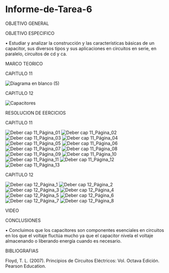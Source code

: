 # Informe-de-Tarea-6

OBJETIVO GENERAL 

OBJETIVO ESPECIFICO

•	Estudiar y analizar la construcción y las características básicas de un capacitor, sus diversos tipos y sus aplicaciones en circuitos en serie, en paralelo, circuitos de cd y ca.

MARCO TEORICO

CAPITULO 11

![Diagrama en blanco (5)](https://user-images.githubusercontent.com/93899658/149952773-d3cbc223-77c7-4712-bc05-db3c6db74aa3.png)


CAPITULO 12

![Capacitores](https://user-images.githubusercontent.com/93209004/149937093-bde51ce9-ed89-4140-b0b3-2bbf5b374312.png)

RESOLUCION DE EERCICIOS 

CAPITULO 11

![Deber cap 11_Página_01](https://user-images.githubusercontent.com/93209004/149936843-cdfb4f9e-5c61-407f-bd39-afd00241fce4.jpg)
![Deber cap 11_Página_02](https://user-images.githubusercontent.com/93209004/149936846-f480202b-e7ab-44c7-8d21-951902c48836.jpg)
![Deber cap 11_Página_03](https://user-images.githubusercontent.com/93209004/149936849-a44de0ba-6bd6-4244-b7e0-da66025849e0.jpg)
![Deber cap 11_Página_04](https://user-images.githubusercontent.com/93209004/149936851-a3ecaa0b-84d0-4b2d-a711-11203f561980.jpg)
![Deber cap 11_Página_05](https://user-images.githubusercontent.com/93209004/149936852-fb842712-61dc-45b8-a5a3-e106e320e4ac.jpg)
![Deber cap 11_Página_06](https://user-images.githubusercontent.com/93209004/149936854-8b385081-5d6c-4129-8890-9c5442cc9f2e.jpg)
![Deber cap 11_Página_07](https://user-images.githubusercontent.com/93209004/149936855-dd077db0-8c32-4de3-b0b6-af11f02e9948.jpg)
![Deber cap 11_Página_08](https://user-images.githubusercontent.com/93209004/149936859-a472212b-1fe1-47f8-8183-cb6ac465e8db.jpg)
![Deber cap 11_Página_09](https://user-images.githubusercontent.com/93209004/149936861-fd8e85b1-4e80-40b3-b30a-28de3a613355.jpg)
![Deber cap 11_Página_10](https://user-images.githubusercontent.com/93209004/149936863-28b28ef7-e87a-489a-b8fc-3a5b1fdf8573.jpg)
![Deber cap 11_Página_11](https://user-images.githubusercontent.com/93209004/149936866-60b47d9f-6c9b-45bd-9dbc-b6048644ec39.jpg)
![Deber cap 11_Página_12](https://user-images.githubusercontent.com/93209004/149936868-94399da4-aa69-4eac-a72d-3907d85262ae.jpg)
![Deber cap 11_Página_13](https://user-images.githubusercontent.com/93209004/149936870-06069b52-dbd9-41c0-8d21-ac341bcf9ff2.jpg)

CAPITULO 12

![Deber cap 12_Página_1](https://user-images.githubusercontent.com/93209004/149937026-d2d1c497-0137-40ac-b2ac-f32146da904a.jpg)
![Deber cap 12_Página_2](https://user-images.githubusercontent.com/93209004/149937031-432b56f1-b25a-4926-ae4d-2ee82fde1a40.jpg)
![Deber cap 12_Página_3](https://user-images.githubusercontent.com/93209004/149937034-b191a9e7-8b94-4c09-ba2c-3e67bd74c811.jpg)
![Deber cap 12_Página_4](https://user-images.githubusercontent.com/93209004/149937036-a28347d7-6b7b-4aad-90ef-051d63867507.jpg)
![Deber cap 12_Página_5](https://user-images.githubusercontent.com/93209004/149937037-400e8fda-f18d-4cb7-ad73-bfd02822f123.jpg)
![Deber cap 12_Página_6](https://user-images.githubusercontent.com/93209004/149937039-2e315ff8-2c78-4960-bceb-5a3480861db7.jpg)
![Deber cap 12_Página_7](https://user-images.githubusercontent.com/93209004/149937041-50b10169-3585-49a5-bd4c-7dc5fcc3d935.jpg)
![Deber cap 12_Página_8](https://user-images.githubusercontent.com/93209004/149937043-6c777172-5070-4341-a6a6-838951013b67.jpg)


VIDEO



CONCLUSIONES

•	Concluimos que los capacitores son componentes esenciales en circuitos  en los que el voltaje fluctúa mucho ya que el capacitor nivela el voltaje almacenando o liberando energía cuando es necesario.

BIBLIOGRAFIAS

Floyd, T. L. (2007). Principios de Circuitos Eléctricos: Vol. Octava Edición. Pearson Education.

